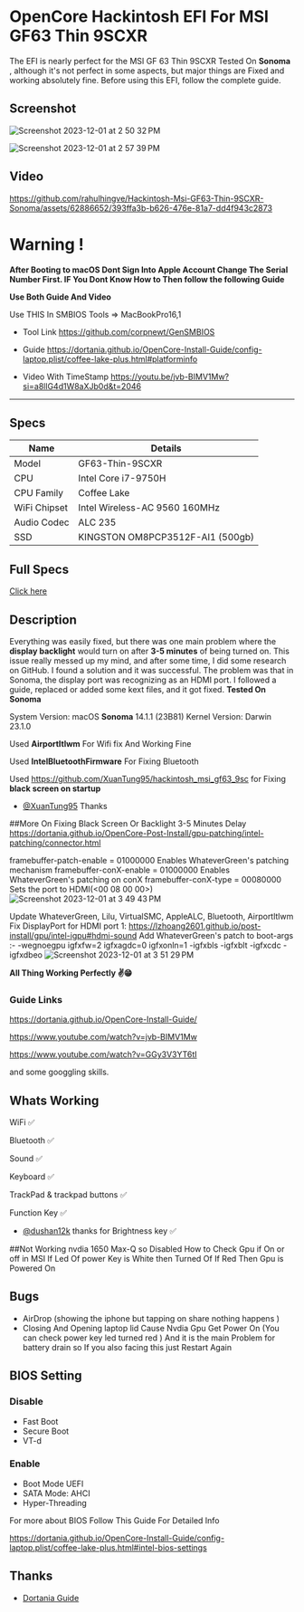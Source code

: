 
# OpenCore Hackintosh EFI For MSI GF63 Thin 9SCXR 

The EFI is nearly perfect for the MSI GF 63 Thin 9SCXR Tested On  **Sonoma** , although it's not perfect in some aspects, but major things are Fixed and working absolutely fine. Before using this EFI, follow the complete guide.
## Screenshot
![Screenshot 2023-12-01 at 2 50 32 PM](https://github.com/rahulhingve/Hackintosh-Msi-GF63-Thin-9SCXR-Sonoma/assets/62886652/b8c63940-25a5-463f-8a3e-4fff7a271c4a)

![Screenshot 2023-12-01 at 2 57 39 PM](https://github.com/rahulhingve/Hackintosh-Msi-GF63-Thin-9SCXR-Sonoma/assets/62886652/9f1e7460-a8b0-483b-a267-2cc28a7ab4c0)



## Video




https://github.com/rahulhingve/Hackintosh-Msi-GF63-Thin-9SCXR-Sonoma/assets/62886652/393ffa3b-b626-476e-81a7-dd4f943c2873










# Warning !

**After Booting to macOS Dont Sign Into Apple Account Change The Serial Number  First. IF You Dont Know How to Then follow the following Guide**

**Use Both Guide And Video**

Use THIS In SMBIOS Tools =>    MacBookPro16,1


- Tool Link
https://github.com/corpnewt/GenSMBIOS

-  Guide
https://dortania.github.io/OpenCore-Install-Guide/config-laptop.plist/coffee-lake-plus.html#platforminfo

- Video With TimeStamp
https://youtu.be/jvb-BIMV1Mw?si=a8llG4d1W8aXJb0d&t=2046
<hr>

## Specs













| Name             | Details                                                                |
| ----------------- | ------------------------------------------------------------------ |
|Model|GF63-Thin-9SCXR|
| CPU | Intel Core i7-9750H   |
| CPU Family |  Coffee Lake  |
| WiFi Chipset |Intel Wireless-AC 9560 160MHz  |
| Audio Codec |  ALC 235  |
| SSD |  KINGSTON OM8PCP3512F-AI1 (500gb) |




## Full Specs

[Click here](https://www.msi.com/Laptop/GF63-Thin-9SCXR/Specification)


## Description

Everything was easily fixed, but there was one main problem where the **display backlight** would turn on after **3-5 minutes** of being turned on. This issue really messed up my mind, and after some time, I did some research on GitHub. I found a solution and it was successful. The problem was that in Sonoma, the display port was recognizing as an HDMI port. I followed a guide, replaced or added some kext files, and it got fixed.
**Tested On Sonoma**

   System Version:	macOS **Sonoma** 14.1.1 (23B81)
  Kernel Version:	Darwin 23.1.0

Used **AirportItlwm** For Wifi fix And Working Fine

Used **IntelBluetoothFirmware** For Fixing Bluetooth

Used https://github.com/XuanTung95/hackintosh_msi_gf63_9sc for Fixing **black screen on startup**
- [@XuanTung95](https://github.com/XuanTung95) Thanks

##More On Fixing Black Screen Or Backlight 3-5 Minutes Delay 
https://dortania.github.io/OpenCore-Post-Install/gpu-patching/intel-patching/connector.html

framebuffer-patch-enable = 01000000 Enables WhateverGreen's patching mechanism framebuffer-conX-enable = 01000000 Enables WhateverGreen's patching on conX framebuffer-conX-type = 00080000 Sets the port to HDMI(<00 08 00 00>)
![Screenshot 2023-12-01 at 3 49 43 PM](https://github.com/rahulhingve/Hackintosh-Msi-GF63-Thin-9SCXR-Sonoma/assets/62886652/a783eb94-7155-49a0-ba90-a8fd1044c366)




Update WhateverGreen, Lilu, VirtualSMC, AppleALC, Bluetooth, Airportltlwm
Fix DisplayPort for HDMI port 1: https://lzhoang2601.github.io/post-install/gpu/intel-igpu#hdmi-sound
Add WhateverGreen's patch to boot-args :-  -wegnoegpu igfxfw=2 igfxagdc=0  igfxonln=1 -igfxbls -igfxblt -igfxcdc -igfxdbeo
![Screenshot 2023-12-01 at 3 51 29 PM](https://github.com/rahulhingve/Hackintosh-Msi-GF63-Thin-9SCXR-Sonoma/assets/62886652/fa29786e-e9ee-4116-8ceb-4fc9ddbf6c6e)


**All Thing Working Perfectly ✌😁**


### Guide Links
https://dortania.github.io/OpenCore-Install-Guide/

https://www.youtube.com/watch?v=jvb-BIMV1Mw  

https://www.youtube.com/watch?v=GGy3V3YT6tI

and some googgling skills.

##  Whats Working 
WiFi      ✅

Bluetooth ✅

Sound    ✅

Keyboard ✅

TrackPad  & trackpad buttons ✅

Function Key ✅

- [@dushan12k](https://github.com/dushan12k) thanks for Brightness key ✅

##Not Working
nvdia 1650 Max-Q so Disabled
How to Check Gpu if On or off  in MSI
If Led Of power Key is White then Turned Of
If Red Then Gpu is Powered On

## Bugs
- AirDrop  (showing the iphone but tapping on share nothing happens )
- Closing And Opening  laptop lid  Cause Nvdia Gpu Get Power On (You can check power key led turned red ) And it is the main Problem for battery drain so If you also facing this just Restart Again

## BIOS Setting 
### Disable 
- Fast Boot
- Secure Boot
- VT-d
### Enable
- Boot Mode UEFI
- SATA Mode: AHCI
- Hyper-Threading


For more about BIOS Follow This Guide For Detailed Info

https://dortania.github.io/OpenCore-Install-Guide/config-laptop.plist/coffee-lake-plus.html#intel-bios-settings










## Thanks 
- [Dortania Guide](https://dortania.github.io/OpenCore-Install-Guide/)
